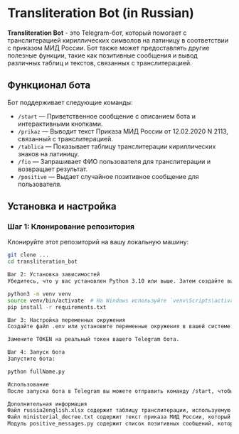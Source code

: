 # Transliteration Bot (in Russian)

**Transliteration Bot** - это Telegram-бот, который помогает с транслитерацией кириллических символов на латиницу в соответствии с приказом МИД России. Бот также может предоставлять другие полезные функции, такие как позитивные сообщения и вывод различных таблиц и текстов, связанных с транслитерацией.

## Функционал бота

Бот поддерживает следующие команды:

- `/start` — Приветственное сообщение с описанием бота и интерактивными кнопками.
- `/prikaz` — Выводит текст Приказа МИД России от 12.02.2020 N 2113, связанный с транслитерацией.
- `/tablica` — Показывает таблицу транслитерации кириллических знаков на латиницу.
- `/fio` — Запрашивает ФИО пользователя для транслитерации и возвращает результат.
- `/positive` — Выдает случайное позитивное сообщение для пользователя.

## Установка и настройка

### Шаг 1: Клонирование репозитория
Клонируйте этот репозиторий на вашу локальную машину:

```bash
git clone ...
cd transliteration_bot

Шаг 2: Установка зависимостей
Убедитесь, что у вас установлен Python 3.10 или выше. Затем создайте виртуальное окружение и установите все зависимости:

python3 -m venv venv
source venv/bin/activate  # На Windows используйте `venv\Scripts\activate`
pip install -r requirements.txt

Шаг 3: Настройка переменных окружения
Создайте файл .env или установите переменные окружения в вашей системе:

Замените TOKEN на реальный токен вашего Telegram бота.

Шаг 4: Запуск бота
Запустите бота:

python fullName.py

Использование
После запуска бота в Telegram вы можете отправить команду /start, чтобы начать работу с ботом и узнать больше о его возможностях.

Дополнительная информация
Файл russia2english.xlsx содержит таблицу транслитерации, используемую ботом.
Файл ministerial_decree.txt содержит текст приказа МИД России, который бот может отправить пользователю.
Модуль positive_messages.py содержит список позитивных сообщений, которые бот может случайным образом отправлять.
